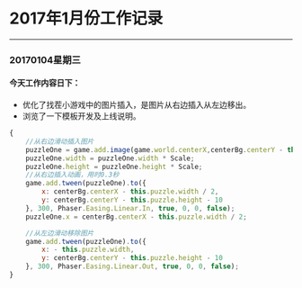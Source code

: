# 2017年1月份工作记录 #
---
### 20170104星期三 ###
#### 今天工作内容日下： ####
- 优化了找茬小游戏中的图片插入，是图片从右边插入从左边移出。
- 浏览了一下模板开发及上线说明。
```javascript
{
	//从右边滑动插入图片
	puzzleOne = game.add.image(game.world.centerX,centerBg.centerY - this.puzzle.height - 10,firstPuzzle);
    puzzleOne.width = puzzleOne.width * Scale;
    puzzleOne.height = puzzleOne.height * Scale;
    //从右边插入动画，用时0.3秒
    game.add.tween(puzzleOne).to({
        x: centerBg.centerX - this.puzzle.width / 2,
        y: centerBg.centerY - this.puzzle.height - 10
    }, 300, Phaser.Easing.Linear.In, true, 0, 0, false);
    puzzleOne.x = centerBg.centerX - this.puzzle.width / 2;

	//从左边滑动移除图片
	game.add.tween(puzzleOne).to({
        x: - this.puzzle.width,
        y: centerBg.centerY - this.puzzle.height - 10
    }, 300, Phaser.Easing.Linear.Out, true, 0, 0, false);
}
```